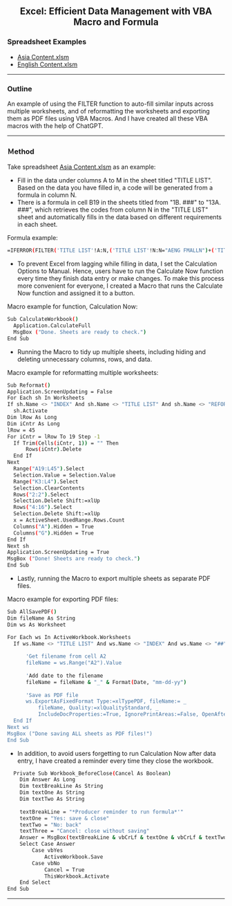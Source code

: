 <h2 align="center">Excel: Efficient Data Management with VBA Macro and Formula</h1>
</div>

### Spreadsheet Examples
- [Asia Content.xlsm](https://github.com/Pwang0722/Excel_DataManagement/raw/main/(Asia%20Content)%20Clean%20Template.xlsm)
- [English Content.xlsm](https://github.com/Pwang0722/Excel_DataManagement/raw/main/(English%20Content)%20Clean%20Template.xlsm)
---

### Outline
An example of using the FILTER function to auto-fill similar inputs across multiple worksheets, and of reformatting the worksheets and exporting them as PDF files using VBA Macros. And I have created all these VBA macros with the help of ChatGPT.

---

### Ｍethod 
Take spreadsheet [Asia Content.xlsm](https://github.com/Pwang0722/Excel_DataManagement/raw/main/(Asia%20Content)%20Clean%20Template.xlsm) as an example:
- Fill in the data under columns A to M in the sheet titled "TITLE LIST". Based on the data you have filled in, a code will be generated from a formula in column N.
- There is a formula in cell B19 in the sheets titled from "1B. ###" to "13A. ###", which retrieves the codes from column N in the "TITLE LIST" sheet and automatically fills in the data based on different requirements in each sheet.

Formula example:
  ```bash
 =IFERROR(FILTER('TITLE LIST'!A:N,('TITLE LIST'!N:N="AENG FMALLN")+('TITLE LIST'!N:N="GMAND FMALLN")+('TITLE LIST'!N:N="OMAND FMALLN")+('TITLE LIST'!N:N="OBM FMALLN")+('TITLE LIST'!N:N="ASOT ONLYALLN")+('TITLE LIST'!N:N="GSOT ONLYALLN")+('TITLE LIST'!N:N="OSOT ONLYALLN")+('TITLE LIST'!N:N="AENG FM05BN")+('TITLE LIST'!N:N="GMAND FM05BN")+('TITLE LIST'!N:N="OMAND FM05BN")+('TITLE LIST'!N:N="OBM FM05BN")+('TITLE LIST'!N:N="ASOT ONLY05BN")+('TITLE LIST'!N:N="GSOT ONLY05BN")+('TITLE LIST'!N:N="OSOT ONLY05BN")+('TITLE LIST'!N:N="GMAND FMALLY")+('TITLE LIST'!N:N="GSOT ONLYALLY")+('TITLE LIST'!N:N="GMAND FM05BY")+('TITLE LIST'!N:N="GSOT ONLY05BY")),"")
  ```
 - To prevent Excel from lagging while filling in data, I set the Calculation Options to Manual. Hence, users have to run the Calculate Now function every time they finish data entry or make changes. To make this process more convenient for everyone, I created a Macro that runs the Calculate Now function and assigned it to a button.

Macro example for function, Calculation Now:
  ```bash
  Sub CalculateWorkbook()
    Application.CalculateFull
    MsgBox ("Done. Sheets are ready to check.")
End Sub
```
- Running the Macro to tidy up multiple sheets, including hiding and deleting unnecessary columns, rows, and data.

Macro example for reformatting multiple worksheets:
  ```bash
  Sub Reformat()
Application.ScreenUpdating = False
For Each sh In Worksheets
If sh.Name <> "INDEX" And sh.Name <> "TITLE LIST" And sh.Name <> "REFORMAT" And sh.Name <> "#" And sh.Name <> "##" Then
    sh.Activate
Dim lRow As Long
Dim iCntr As Long
lRow = 45
For iCntr = lRow To 19 Step -1
    If Trim(Cells(iCntr, 1)) = "" Then
        Rows(iCntr).Delete
    End If
Next
    Range("A19:L45").Select
    Selection.Value = Selection.Value
    Range("K3:L4").Select
    Selection.ClearContents
    Rows("2:2").Select
    Selection.Delete Shift:=xlUp
    Rows("4:16").Select
    Selection.Delete Shift:=xlUp
    x = ActiveSheet.UsedRange.Rows.Count
    Columns("A").Hidden = True
    Columns("G").Hidden = True
End If
Next sh
Application.ScreenUpdating = True
MsgBox ("Done! Sheets are ready to check.")
End Sub
```
- Lastly, running the Macro to export multiple sheets as separate PDF files.

Macro example for exporting PDF files:
  ```bash
  Sub AllSavePDF()
Dim fileName As String
Dim ws As Worksheet

For Each ws In ActiveWorkbook.Worksheets
    If ws.Name <> "TITLE LIST" And ws.Name <> "INDEX" And ws.Name <> "##" And ws.Name <> "#" And ws.Name <> "REFORMAT" Then
    
        'Get filename from cell A2
        fileName = ws.Range("A2").Value
        
        'Add date to the filename
        fileName = fileName & "_" & Format(Date, "mm-dd-yy")
        
        'Save as PDF file
        ws.ExportAsFixedFormat Type:=xlTypePDF, fileName:= _
            fileName, Quality:=xlQualityStandard, _
            IncludeDocProperties:=True, IgnorePrintAreas:=False, OpenAfterPublish:=False
    End If
Next ws
MsgBox ("Done saving ALL sheets as PDF files!")
End Sub
```

- In addition, to avoid users forgetting to run Calculation Now after data entry, I have created a reminder every time they close the workbook.

```bash
  Private Sub Workbook_BeforeClose(Cancel As Boolean)
    Dim Answer As Long
    Dim textBreakLine As String
    Dim textOne As String
    Dim textTwo As String
 
    textBreakLine = "*Producer reminder to run formula*'"
    textOne = "Yes: save & close"
    textTwo = "No: back"
    textThree = "Cancel: close without saving"
    Answer = MsgBox(textBreakLine & vbCrLf & textOne & vbCrLf & textTwo & vbCrLf & textTree, vbQuestion + vbYesNoCancel, "Close Workbook")
    Select Case Answer
        Case vbYes
            ActiveWorkbook.Save
        Case vbNo
            Cancel = True
            ThisWorkbook.Activate
    End Select
End Sub
```
---

